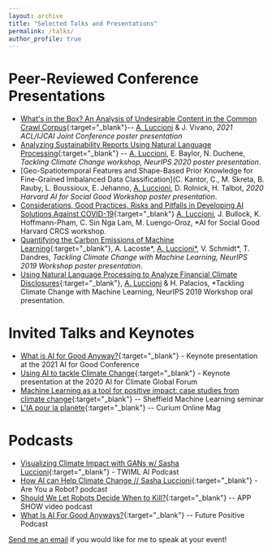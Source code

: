 ```yaml
---
layout: archive
title: "Selected Talks and Presentations"
permalink: /talks/
author_profile: true
---
```


Peer-Reviewed Conference Presentations
======
* [What's in the Box? An Analysis of Undesirable Content in the Common Crawl Corpus](https://arxiv.org/abs/2105.02732){:target="_blank"}-- <ins>A. Luccioni</ins> & J. Vivano, *2021 ACL/IJCAI Joint Conference poster presentation*
* [Analyzing Sustainability Reports Using Natural Language Processing](https://arxiv.org/abs/2011.08073){:target="_blank"} -- <ins>A. Luccioni</ins>, E. Baylor, N. Duchene, *Tackling Climate Change workshop, NeurIPS 2020 poster presentation*.
* [Geo-Spatiotemporal Features and Shape-Based Prior Knowledge for Fine-Grained Imbalanced Data Classification](C. Kantor, C., M. Skreta, B. Rauby, L. Boussioux, E. Jehanno,  <ins>A. Luccioni</ins>, D. Rolnick, H. Talbot, *2020 Harvard AI for Social Good Workshop poster presentation*.
* [Considerations, Good Practices, Risks and Pitfalls in Developing AI Solutions Against COVID-19](https://arxiv.org/abs/2008.09043){:target="_blank"} <ins>A. Luccioni</ins>, J. Bullock, K. Hoffmann-Pham, C. Sin Nga Lam, M. Luengo-Oroz, *AI for Social Good Harvard CRCS workshop.
* [Quantifying the Carbon Emissions of Machine Learning](https://arxiv.org/abs/1910.09700){:target="_blank"}, A. Lacoste*, <ins>A. Luccioni*</ins>, V. Schmidt*, T. Dandres, *Tackling Climate Change with Machine Learning, NeurIPS 2019 Workshop poster presentation*.
* [Using Natural Language Processing to Analyze Financial Climate Disclosures](https://www.climatechange.ai/papers/icml2019/34/paper.pdf){:target="_blank"}, <ins>A. Luccioni</ins> & H. Palacios, *Tackling Climate Change with Machine Learning, NeurIPS 2019 Workshop oral presentation.



Invited Talks and Keynotes
======

* [What is AI for Good Anyway?](https://www.youtube.com/watch?v=hewMMpo3mK0){:target="_blank"} - Keynote presentation at the 2021 AI for Good Conference
* [Using AI to tackle Climate Change](https://www.youtube.com/watch?v=4l0z_lNSnes){:target="_blank"} - Keynote presentation at the 2020 AI for Climate Global Forum
* [Machine Learning as a tool for positive impact: case studies from climate change](https://www.youtube.com/watch?v=LaJ5FIOCpBY){:target="_blank"} -- Sheffield Machine Learning seminar
* [L'IA pour la planète](https://youtu.be/XI0MgNjUwDA){:target="_blank"} -- Curium Online Mag


Podcasts
======

* [Visualizing Climate Impact with GANs w/ Sasha Luccioni](https://twimlai.com/visualizing-climate-impact-with-gans-w-sasha-luccioni/){:target="_blank"} - TWIML AI Podcast 
* [How AI can Help Climate Change // Sasha Luccioni](https://anchor.fm/are-you-a-robot/episodes/S4E2-How-AI-can-Help-Climate-Change--Sasha-Luccioni-eqea8j){:target="_blank"} - Are You a Robot? podcast
* [Should We Let Robots Decide When to Kill?](https://getconnectedmedia.com/app-show-video-podcast-should-we-let-robots-decide-when-to-kill/){:target="_blank"} -- APP SHOW video podcast
* [What Is AI For Good Anyways?](https://shows.acast.com/not_going_back_to_normal/episodes/what-is-ai-for-good-anyways){:target="_blank"} -- Future Positive Podcast

[Send me an email](mailto:sasha.luccioni@mila.quebec) if you would like for me to speak at your event!
